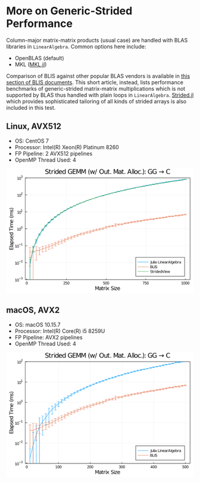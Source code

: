 # More on Generic-Strided Performance

Column-major matrix-matrix products (usual case) are handled with BLAS libraries in `LinearAlgebra`. Common options here include:

- OpenBLAS (default)
- MKL ([MKL.jl](https://github.com/JuliaComputing/MKL.jl))

Comparison of BLIS against other popular BLAS vendors is available in [this section of BLIS documents](https://github.com/flame/blis/blob/master/docs/Performance.md). This short article, instead, lists performance benchmarks of generic-strided matrix-matrix multiplications which is not supported by BLAS thus handled with plain loops in `LinearAlgebra`. [Strided.jl](https://github.com/Jutho/Strided.jl) which provides sophisticated tailoring of all kinds of strided arrays is also included in this test.

## Linux, AVX512

- OS: CentOS 7
- Processor: Intel(R) Xeon(R) Platinum 8260
- FP Pipeline: 2 AVX512 pipelines
- OpenMP Thread Used: 4

![](../bmk/dgemm_ggc_skx_xeon_8260.png)

## macOS, AVX2

- OS: macOS 10.15.7
- Processor: Intel(R) Core(R) i5 8259U
- FP Pipeline: AVX2 pipelines
- OpenMP Thread Used: 4

![](../bmk/dgemm_ggc_haswell_i5_8259u.png)

